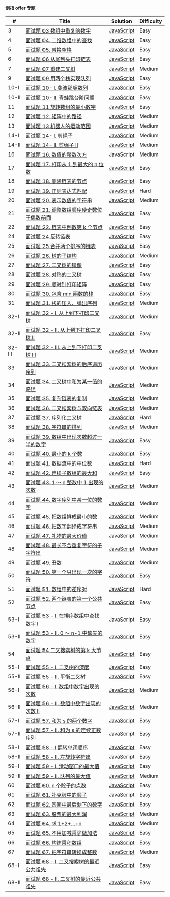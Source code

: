 #### 剑指 offer 专题

| \#     | Title                                                                                                                                            | Solution                                                         | Difficulty |
| ------ | ------------------------------------------------------------------------------------------------------------------------------------------------ | ---------------------------------------------------------------- | ---------- |
| 3      | [面试题 03 数组中重复的数字 ](https://leetcode-cn.com/problems/shu-zu-zhong-zhong-fu-de-shu-zi-lcof/)                                            | [JavaScript](../javaScript/sword/3-duplicateNum.js)              | Easy       |
| 4      | [面试题 04. 二维数组中的查找](https://leetcode-cn.com/problems/er-wei-shu-zu-zhong-de-cha-zhao-lcof/)                                            | [JavaScript](../javaScript/sword/4-findNumberIn2DArray.js)       | Easy       |
| 5      | [面试题 05. 替换空格](https://leetcode-cn.com/problems/ti-huan-kong-ge-lcof/)                                                                    | [JavaScript](../javaScript/sword/5-replaceSpace.js)              | Easy       |
| 6      | [面试题 06 从尾到头打印链表](https://leetcode-cn.com/problems/cong-wei-dao-tou-da-yin-lian-biao-lcof/)                                           | [JavaScript](../javaScript/sword/6-reversePrint.js)              | Easy       |
| 7      | [面试题 07 重建二叉树](https://leetcode-cn.com/problems/zhong-jian-er-cha-shu-lcof/)                                                             | [JavaScript](../javaScript/sword/7-buildTree.js)                 | Medium     |
| 9      | [面试题 09 用两个栈实现队列 ](https://leetcode-cn.com/problems/yong-liang-ge-zhan-shi-xian-dui-lie-lcof/)                                        | [JavaScript](../javaScript/sword/9-CQueue.js)                    | Easy       |
| 10-I   | [面试题 10- I. 斐波那契数列](https://leetcode-cn.com/problems/fei-bo-na-qi-shu-lie-lcof/)                                                        | [JavaScript](../javaScript/sword/10-I-fib.js)                    | Easy       |
| 10-II  | [面试题 10- II. 青蛙跳台阶问题](https://leetcode-cn.com/problems/qing-wa-tiao-tai-jie-wen-ti-lcof/)                                              | [JavaScript](../javaScript/sword/10-II-numWays.js)               | Easy       |
| 11     | [面试题 11 旋转数组的最小数字](https://leetcode-cn.com/problems/xuan-zhuan-shu-zu-de-zui-xiao-shu-zi-lcof/)                                      | [JavaScript](../javaScript/sword/11-minArray.js)                 | Easy       |
| 12     | [面试题 12. 矩阵中的路径](https://leetcode-cn.com/problems/ju-zhen-zhong-de-lu-jing-lcof/)                                                       | [JavaScript](../javaScript/sword/12-exist.js)                    | Medium     |
| 13     | [面试题 13 机器人的运动范围](https://leetcode-cn.com/problems/ji-qi-ren-de-yun-dong-fan-wei-lcof/)                                               | [JavaScript](../javaScript/sword/13-movingCount.js)              | Medium     |
| 14-I   | [面试题 14- I. 剪绳子](https://leetcode-cn.com/problems/jian-sheng-zi-lcof/)                                                                     | [JavaScript](../javaScript/sword/14-I-cuttingRope.js)            | Medium     |
| 14-II  | [面试题 14- II. 剪绳子 II](https://leetcode-cn.com/problems/jian-sheng-zi-ii-lcof/submissions/)                                                  | [JavaScript](../javaScript/sword/14-II-cuttingRope.js)           | Medium     |
| 16     | [面试题 16. 数值的整数次方](https://leetcode-cn.com/problems/shu-zhi-de-zheng-shu-ci-fang-lcof/)                                                 | [JavaScript](../javaScript/sword/16-myPow.js)                    | Medium     |
| 17     | [面试题 17. 打印从 1 到最大的 n 位数](https://leetcode-cn.com/problems/da-yin-cong-1dao-zui-da-de-nwei-shu-lcof/)                                | [JavaScript](../javaScript/sword/17-printNum.js)                 | Easy       |
| 18     | [面试题 18. 删除链表的节点](https://leetcode-cn.com/problems/shan-chu-lian-biao-de-jie-dian-lcof/)                                               | [JavaScript](../javaScript/sword/18-deleteNode.js)               | Easy       |
| 19     | [面试题 19. 正则表达式匹配](https://leetcode-cn.com/problems/zheng-ze-biao-da-shi-pi-pei-lcof/)                                                  | [JavaScript](../javaScript/sword/19-isMatch.js)                  | Hard       |
| 20     | [面试题 20. 表示数值的字符串](https://leetcode-cn.com/problems/biao-shi-shu-zhi-de-zi-fu-chuan-lcof/)                                            | [JavaScript](../javaScript/sword/20-isNumber.js)                 | Medium     |
| 21     | [面试题 21. 调整数组顺序使奇数位于偶数前面](https://leetcode-cn.com/problems/diao-zheng-shu-zu-shun-xu-shi-qi-shu-wei-yu-ou-shu-qian-mian-lcof/) | [JavaScript](../javaScript/sword/21-exchange.js)                 | Easy       |
| 22     | [面试题 22. 链表中倒数第 k 个节点](https://leetcode-cn.com/problems/lian-biao-zhong-dao-shu-di-kge-jie-dian-lcof/)                               | [JavaScript](../javaScript/sword/22-getKthFromEnd.js)            | Easy       |
| 24     | [面试题 24 反转链表](https://leetcode-cn.com/problems/fan-zhuan-lian-biao-lcof/)                                                                 | [JavaScript](../javaScript/sword/24-reverseList.js)              | Easy       |
| 25     | [面试题 25 合并两个排序的链表](https://leetcode-cn.com/problems/he-bing-liang-ge-pai-xu-de-lian-biao-lcof/)                                      | [JavaScript](../javaScript/sword/25-mergeTwoLists.js)            | Easy       |
| 26     | [面试题 26. 树的子结构](https://leetcode-cn.com/problems/shu-de-zi-jie-gou-lcof/)                                                                | [JavaScript](../javaScript/sword/26-isSubStructure.js)           | Medium     |
| 27     | [面试题 27. 二叉树的镜像](https://leetcode-cn.com/problems/er-cha-shu-de-jing-xiang-lcof/)                                                       | [JavaScript](../javaScript/sword/27-mirrorTree.js)               | Easy       |
| 28     | [面试题 28. 对称的二叉树](https://leetcode-cn.com/problems/dui-cheng-de-er-cha-shu-lcof/)                                                        | [JavaScript](../javaScript/sword/28-isSymmetric.js)              | Easy       |
| 29     | [面试题 29. 顺时针打印矩阵](https://leetcode-cn.com/problems/shun-shi-zhen-da-yin-ju-zhen-lcof/)                                                 | [JavaScript](../javaScript/sword/29-spiralOrder.js)              | Easy       |
| 30     | [面试题 30. 包含 min 函数的栈](https://leetcode-cn.com/problems/bao-han-minhan-shu-de-zhan-lcof/)                                                | [JavaScript](../javaScript/sword/30-minStack.js)                 | Easy       |
| 31     | [面试题 31. 栈的压入、弹出序列](https://leetcode-cn.com/problems/zhan-de-ya-ru-dan-chu-xu-lie-lcof/)                                             | [JavaScript](../javaScript/sword/31-validateStackSequences.js)   | Medium     |
| 32-I   | [面试题 32 - I. 从上到下打印二叉树](https://leetcode-cn.com/problems/cong-shang-dao-xia-da-yin-er-cha-shu-lcof/)                                 | [JavaScript](../javaScript/sword/32-I-levelOrder.js)             | Medium     |
| 32-II  | [面试题 32 - II. 从上到下打印二叉树 II](https://leetcode-cn.com/problems/cong-shang-dao-xia-da-yin-er-cha-shu-ii-lcof/)                          | [JavaScript](../javaScript/sword/32-II-levelOrder.js)            | Easy       |
| 32-III | [面试题 32 - III. 从上到下打印二叉树 III](https://leetcode-cn.com/problems/cong-shang-dao-xia-da-yin-er-cha-shu-iii-lcof/)                       | [JavaScript](../javaScript/sword/32-III-levelOrder.js)           | Medium     |
| 33     | [面试题 33. 二叉搜索树的后序遍历序列](https://leetcode-cn.com/problems/er-cha-sou-suo-shu-de-hou-xu-bian-li-xu-lie-lcof/)                        | [JavaScript](../javaScript/sword/33-verifyPostorder.js)          | Medium     |
| 34     | [面试题 34. 二叉树中和为某一值的路径](https://leetcode-cn.com/problems/er-cha-shu-zhong-he-wei-mou-yi-zhi-de-lu-jing-lcof/)                      | [JavaScript](../javaScript/sword/34-pathSum.js)                  | Medium     |
| 35     | [面试题 35. 复杂链表的复制](https://leetcode-cn.com/problems/fu-za-lian-biao-de-fu-zhi-lcof/)                                                    | [JavaScript](../javaScript/sword/35-copyRandomList.js)           | Medium     |
| 36     | [面试题 36. 二叉搜索树与双向链表](https://leetcode-cn.com/problems/er-cha-sou-suo-shu-yu-shuang-xiang-lian-biao-lcof/)                           | [JavaScript](../javaScript/sword/36-treeToDoublyList.js)         | Medium     |
| 37     | [面试题 37. 序列化二叉树](https://leetcode-cn.com/problems/xu-lie-hua-er-cha-shu-lcof/)                                                          | [JavaScript](../javaScript/sword/37-serializeAndDeserialize.js)  | Hard       |
| 38     | [面试题 38. 字符串的排列](https://leetcode-cn.com/problems/zi-fu-chuan-de-pai-lie-lcof/)                                                         | [JavaScript](../javaScript/sword/38-permutation.js)              | Medium     |
| 39     | [面试题 39. 数组中出现次数超过一半的数字](https://leetcode-cn.com/problems/shu-zu-zhong-chu-xian-ci-shu-chao-guo-yi-ban-de-shu-zi-lcof/)         | [JavaScript](../javaScript/sword/39-majorityElement.js)          | Easy       |
| 40     | [面试题 40. 最小的 k 个数](https://leetcode-cn.com/problems/zui-xiao-de-kge-shu-lcof/)                                                           | [JavaScript](../javaScript/sword/40-getLeastNumbers.js)          | Easy       |
| 41     | [面试题 41. 数据流中的中位数](https://leetcode-cn.com/problems/shu-ju-liu-zhong-de-zhong-wei-shu-lcof/)                                          | [JavaScript](../javaScript/sword/41-MedianFinder.js)             | Hard       |
| 42     | [面试题 42. 连续子数组的最大和](https://leetcode-cn.com/problems/lian-xu-zi-shu-zu-de-zui-da-he-lcof/)                                           | [JavaScript](../javaScript/sword/42-maxSubArray.js)              | Easy       |
| 43     | [面试题 43. 1 ～ n 整数中 1 出现的次数](https://leetcode-cn.com/problems/1nzheng-shu-zhong-1chu-xian-de-ci-shu-lcof/)                            | [JavaScript](../javaScript/sword/43-countDigitOne.js)            | Medium     |
| 44     | [面试题 44. 数字序列中某一位的数字](https://leetcode-cn.com/problems/shu-zi-xu-lie-zhong-mou-yi-wei-de-shu-zi-lcof/)                             | [JavaScript](../javaScript/sword/44-findNthDigit.js)             | Medium     |
| 45     | [面试题 45. 把数组排成最小的数](https://leetcode-cn.com/problems/ba-shu-zu-pai-cheng-zui-xiao-de-shu-lcof/)                                      | [JavaScript](../javaScript/sword/45-minNum.js)                   | Medium     |
| 46     | [面试题 46. 把数字翻译成字符串](https://leetcode-cn.com/problems/ba-shu-zi-fan-yi-cheng-zi-fu-chuan-lcof/)                                       | [JavaScript](../javaScript/sword/46-translateNum.js)             | Medium     |
| 47     | [面试题 47. 礼物的最大价值](https://leetcode-cn.com/problems/li-wu-de-zui-da-jie-zhi-lcof/)                                                      | [JavaScript](../javaScript/sword/47-maxValue.js)                 | Medium     |
| 48     | [面试题 48. 最长不含重复字符的子字符串](https://leetcode-cn.com/problems/zui-chang-bu-han-zhong-fu-zi-fu-de-zi-zi-fu-chuan-lcof/)                | [JavaScript](../javaScript/sword/48-lengthOfLongestSubstring.js) | Medium     |
| 49     | [面试题 49. 丑数](https://leetcode-cn.com/problems/chou-shu-lcof/)                                                                               | [JavaScript](../javaScript/sword/49-nthUglyNum.js)               | Medium     |
| 50     | [面试题 50. 第一个只出现一次的字符](https://leetcode-cn.com/problems/di-yi-ge-zhi-chu-xian-yi-ci-de-zi-fu-lcof/)                                 | [JavaScript](../javaScript/sword/50-firstUniqChar.js)            | Easy       |
| 51     | [面试题 51. 数组中的逆序对](https://leetcode-cn.com/problems/shu-zu-zhong-de-ni-xu-dui-lcof/)                                                    | [JavaScript](../javaScript/sword/51-reversePairs.js)             | Hard       |
| 52     | [面试题 52. 两个链表的第一个公共节点](https://leetcode-cn.com/problems/liang-ge-lian-biao-de-di-yi-ge-gong-gong-jie-dian-lcof/)                  | [JavaScript](../javaScript/sword/52-getIntersectionNode.js)      | Easy       |
| 53-I   | [面试题 53 - I. 在排序数组中查找数字 I](https://leetcode-cn.com/problems/zai-pai-xu-shu-zu-zhong-cha-zhao-shu-zi-lcof/)                          | [JavaScript](../javaScript/sword/53-I-search.js)                 | Easy       |
| 53-II  | [面试题 53 - II. 0 ～ n-1 中缺失的数字](https://leetcode-cn.com/problems/que-shi-de-shu-zi-lcof/)                                                | [JavaScript](../javaScript/sword/53-II-missingNumber.js)         | Easy       |
| 54     | [面试题 54 二叉搜索树的第 k 大节点](https://leetcode-cn.com/problems/er-cha-sou-suo-shu-de-di-kda-jie-dian-lcof/)                                | [JavaScript](../javaScript/sword/54-kthLargest.js)               | Easy       |
| 55-I   | [面试题 55 - I. 二叉树的深度](https://leetcode-cn.com/problems/er-cha-shu-de-shen-du-lcof/)                                                      | [JavaScript](../javaScript/sword/55-I-maxDepth.js)               | Easy       |
| 55-II  | [面试题 55 - II. 平衡二叉树](https://leetcode-cn.com/problems/ping-heng-er-cha-shu-lcof/)                                                        | [JavaScript](../javaScript/sword/55-II-isBalanced.js)            | Easy       |
| 56-I   | [面试题 56 - I. 数组中数字出现的次数](https://leetcode-cn.com/problems/shu-zu-zhong-shu-zi-chu-xian-de-ci-shu-lcof/)                             | [JavaScript](../javaScript/sword/56-I-singleNumber.js)           | Medium     |
| 56-II  | [面试题 56 - II. 数组中数字出现的次数 II](https://leetcode-cn.com/problems/shu-zu-zhong-shu-zi-chu-xian-de-ci-shu-ii-lcof/)                      | [JavaScript](../javaScript/sword/56-II-singleNumber.js)          | Medium     |
| 57-I   | [面试题 57. 和为 s 的两个数字](https://leetcode-cn.com/problems/he-wei-sde-liang-ge-shu-zi-lcof/)                                                | [JavaScript](../javaScript/sword/57-I-twoSum.js)                 | Easy       |
| 57-II  | [面试题 57 - II. 和为 s 的连续正数序列](https://leetcode-cn.com/problems/he-wei-sde-lian-xu-zheng-shu-xu-lie-lcof/)                              | [JavaScript](../javaScript/sword/57-II-findContinuousSeq.js)     | Easy       |
| 58-I   | [面试题 58 - I 翻转单词顺序](https://leetcode-cn.com/problems/fan-zhuan-dan-ci-shun-xu-lcof/)                                                    | [JavaScript](../javaScript/sword/58-I-reverseWords.js)           | Easy       |
| 58-II  | [面试题 58 - II. 左旋转字符串](https://leetcode-cn.com/problems/zuo-xuan-zhuan-zi-fu-chuan-lcof/)                                                | [JavaScript](../javaScript/sword/58-II-reverseLeftWords.js)      | Easy       |
| 59-I   | [面试题 59 - I. 滑动窗口的最大值](https://leetcode-cn.com/problems/hua-dong-chuang-kou-de-zui-da-zhi-lcof/)                                      | [JavaScript](../javaScript/sword/59-I-maxSlidingWindow.js)       | Easy       |
| 59-II  | [面试题 59 - II. 队列的最大值](https://leetcode-cn.com/problems/dui-lie-de-zui-da-zhi-lcof/)                                                     | [JavaScript](../javaScript/sword/59-II-MaxQueue.js)              | Medium     |
| 60     | [面试题 60. n 个骰子的点数](https://leetcode-cn.com/problems/nge-tou-zi-de-dian-shu-lcof/)                                                       | [JavaScript](../javaScript/sword/60-twoSum.js)                   | Easy       |
| 61     | [面试题 61. 扑克牌中的顺子](https://leetcode-cn.com/problems/bu-ke-pai-zhong-de-shun-zi-lcof/)                                                   | [JavaScript](../javaScript/sword/61-isStraight.js)               | Easy       |
| 62     | [面试题 62. 圆圈中最后剩下的数字](https://leetcode-cn.com/problems/yuan-quan-zhong-zui-hou-sheng-xia-de-shu-zi-lcof/)                            | [JavaScript](../javaScript/sword/62-lastRemaining.js)            | Easy       |
| 63     | [面试题 63. 股票的最大利润](https://leetcode-cn.com/problems/gu-piao-de-zui-da-li-run-lcof/)                                                     | [JavaScript](../javaScript/sword/63-maxProfit.js)                | Medium     |
| 64     | [面试题 64. 求 1+2+…+n](https://leetcode-cn.com/problems/qiu-12n-lcof/)                                                                          | [JavaScript](../javaScript/sword/64-sumNums.js)                  | Medium     |
| 65     | [面试题 65. 不用加减乘除做加法](https://leetcode-cn.com/problems/bu-yong-jia-jian-cheng-chu-zuo-jia-fa-lcof/)                                    | [JavaScript](../javaScript/sword/65-add.js)                      | Easy       |
| 66     | [面试题 66. 构建乘积数组](https://leetcode-cn.com/problems/gou-jian-cheng-ji-shu-zu-lcof/)                                                       | [JavaScript](../javaScript/sword/66-constructArr.js)             | Easy       |
| 67     | [面试题 67. 把字符串转换成整数](https://leetcode-cn.com/problems/ba-zi-fu-chuan-zhuan-huan-cheng-zheng-shu-lcof/)                                | [JavaScript](../javaScript/sword/67-strToInt.js)                 | Medium     |
| 68-I   | [面试题 68 - I. 二叉搜索树的最近公共祖先](https://leetcode-cn.com/problems/er-cha-sou-suo-shu-de-zui-jin-gong-gong-zu-xian-lcof/)                | [JavaScript](../javaScript/sword/68-I-lowestCommonAncestor.js)   | Easy       |
| 68-II  | [面试题 68 - II. 二叉树的最近公共祖先](https://leetcode-cn.com/problems/er-cha-shu-de-zui-jin-gong-gong-zu-xian-lcof/)                           | [JavaScript](../javaScript/sword/68-II-lowestCommonAncestor.js)  | Easy       |
